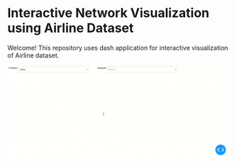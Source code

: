 # Interactive Network Visualization using Airline Dataset

Welcome! This repository uses dash application for interactive visualization of Airline dataset.

<img src="https://github.com/aniket-ak/plotly-dash/blob/df3bf4816566220b4e96361650c0deb0f471557a/blr.gif" />
